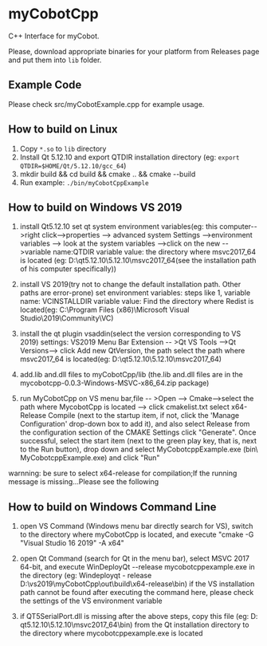 # myCobotCpp

C++ Interface for myCobot.

Please, download appropriate binaries for your platform from Releases page and put them into `lib` folder.

## Example Code

Please check src/myCobotExample.cpp for example usage.

## How to build on Linux

1. Copy `*.so` to `lib` directory
2. Install Qt 5.12.10 and export QTDIR installation directory (eg: `export QTDIR=$HOME/Qt/5.12.10/gcc_64`)
3. mkdir build && cd build && cmake .. && cmake --build 
4. Run example: `./bin/myCobotCppExample`

## How to build on Windows VS 2019
1. install Qt5.12.10
  set qt system environment variables(eg: this computer-->right click-->properties --> advanced system Settings -->environment variables --> look at the system variables
  -->click on the new -- >variable name:QTDIR  variable value: the directory where msvc2017_64 is located (eg: D:\qt5.12.10\5.12.10\msvc2017_64(see the installation path of his computer specifically))

2. install VS 2019(try not to change the default installation path. Other paths are error-prone)
  set environment variables: steps like 1, variable name: VCINSTALLDIR variable value: Find the directory where Redist is located(eg: C:\Program Files (x86)\Microsoft Visual Studio\2019\Community\VC)

3. install the qt plugin vsaddin(select the version corresponding to VS 2019)
  settings: VS2019 Menu Bar Extension -- >Qt VS Tools -->Qt Versions--> click Add new QtVersion, the path select the path where msvc2017_64 is located(eg: D:\qt5.12.10\5.12.10\msvc2017_64)

4. add.lib and.dll files to myCobotCpp/lib (the.lib and.dll files are in the mycobotcpp-0.0.3-Windows-MSVC-x86_64.zip package)

5. run MyCobotCpp on VS
  menu bar,file -- >Open --> Cmake-->select the path where MycobotCpp is located --> click cmakelist.txt
  select x64-Release Compile (next to the startup item, if not, click the 'Manage Configuration' drop-down box to add it), and also select Release from the configuration section of the CMAKE Settings
  click "Generate". Once successful, select the start item (next to the green play key, that is, next to the Run button), drop down and select MyCobotcppExample.exe (bin\ MyCobotcppExample.exe) and click "Run"

warnning: be sure to select x64-release for compilation;If the running message is missing...Please see the following

## How to build on Windows Command Line
1. open VS Command (Windows menu bar directly search for VS), switch to the directory where myCobotCpp is located, and execute "cmake -G "Visual Studio 16 2019" -A x64"

2. open Qt Command (search for Qt in the menu bar), select MSVC 2017 64-bit, and execute WinDeployQt --release mycobotcppexample.exe in the directory (eg: Windeployqt - release D:\vs2019\myCobotCpp\out\build\x64-release\bin)
   if the VS installation path cannot be found after executing the command here, please check the settings of the VS environment variable
3. if QT5SerialPort.dll is missing after the above steps, copy this file (eg: D: qt5.12.10\5.12.10\msvc2017_64\bin) from the Qt installation directory to the directory where mycobotcppexample.exe is located